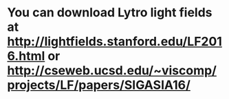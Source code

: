 # You can download Lytro light fields at     http://lightfields.stanford.edu/LF2016.html     or     http://cseweb.ucsd.edu/~viscomp/projects/LF/papers/SIGASIA16/